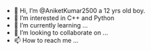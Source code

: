 - 👋 Hi, I’m @AniketKumar2500 a 12 yrs old boy.
- 👀 I’m interested in C++ and Python
- 🌱 I’m currently learning ...
- 💞️ I’m looking to collaborate on ...
- 📫 How to reach me ...

<!---
AniketKumar2500/AniketKumar2500 is a ✨ special ✨ repository because its `README.md` (this file) appears on your GitHub profile.
You can click the Preview link to take a look at your changes.
--->
